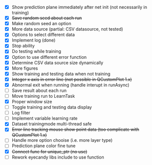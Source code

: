- [x] Show prediction plane immediately after net init (not necessarily in training)
- [x] ~~Save random seed about each run~~
- [x] Make random seed an option
- [x] More data source (partial: CSV datasource, not tested)
- [x] Options to select different data
- [x] Implement log (done)
- [x] Stop ability
- [x] Do testing while training
- [x] Option to use different error function
- [x] Determine CSV data source size dynamically
- [x] More figures
- [x] Show training and testing data when not training
- [x] ~~Integer x axis in error line (not possible in QCustomPlot 1.x)~~
- [x] Abnormal exit when running (handle interupt in runAsync)
- [ ] Save result about each run
- [ ] Move training run to LearnTask
- [x] Proper window size
- [ ] Toggle training and testing data display
- [ ] Log filter
- [ ] Implement variable learning rate
- [x] Dataset trainingmode multi-thread safe
- [x] ~~Error line tracking mouse show point data (too complicate with QCustomPlot 1.x)~~
- [ ] Handle more option chooise (i.e. more layer type)
- [ ] Prediction plane color fine tune
- [x] ~~Connect func for unique_ptr (no use)~~
- [ ] Rework eyecandy libs include to use function
